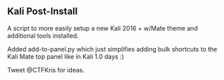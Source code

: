 Kali Post-Install
-----------------

A script to more easily setup a new Kali 2016 + w/Mate theme and additional tools installed.

Added add-to-panel.py which just simplifies adding bulk shortcuts to the Kali Mate top panel like in Kali 1.0 days :)

Tweet @CTFKris for ideas.
